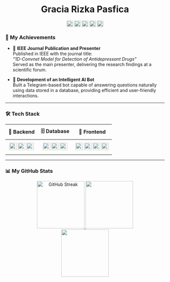 <p align="left"> <h1 align="center"> Gracia Rizka Pasfica </h1></p>
<p align="center">
  <a href="https://github.com/grpasfica" target="_blank"><img align="center" src="https://cdn.jsdelivr.net/npm/simple-icons@3.0.1/icons/github.svg" alt="Gracia Rizka Pasfica" height="20" width="20" /></a>
  <a href="https://www.linkedin.com/in/gracia-rizka-pasfica-a22247220/" target="_blank"><img align="center" src="https://cdn.jsdelivr.net/npm/simple-icons@3.0.1/icons/linkedin.svg" alt="Gracia Rizka Pasfica" height="20" width="20" /></a>
  <a href="https://www.instagram.com/graciarp_/" target="_blank"><img align="center" src="https://cdn.jsdelivr.net/npm/simple-icons@3.0.1/icons/instagram.svg" alt="Gracia Rizka Pasfica" height="20" width="20" /></a>
  <a href="https://independent.academia.edu/Pasfica" target="_blank"><img align="center" src="https://cdn.jsdelivr.net/npm/simple-icons@3.0.1/icons/academia.svg" alt="Gracia Rizka Pasfica" height="20" width="20" /></a>
  <a href="https://medium.com/@igraciasriska1262" target="_blank"><img align="center" src="https://cdn.jsdelivr.net/npm/simple-icons@3.0.1/icons/medium.svg" alt="Gracia Rizka Pasfica" height="20" width="20" /></a>
</p>

### 🎉 My Achievements

- 📜 **IEEE Journal Publication and Presenter**  
  Published in IEEE with the journal title:  
  *"1D-Convnet Model for Detection of Antidepressant Drugs"*  
  Served as the main presenter, delivering the research findings at a scientific forum.

- 🤖 **Development of an Intelligent AI Bot**  
  Built a Telegram-based bot capable of answering questions naturally using data stored in a database, providing efficient and user-friendly interactions.

---

### 🛠️ Tech Stack 
<div align="center">
  <table style="border-collapse: collapse; width: 100%;">
    <thead>
      <tr style="background-color: transparent;">
        <th style="padding: 10px;">🚀 Backend</th>
        <th style="padding: 10px;">🗄️ Database</th>
        <th style="padding: 10px;">🎨 Frontend</th>
      </tr>
    </thead>
    <tbody>
      <tr>
        <td style="padding: 10px; text-align: center;">
          <img src="https://img.shields.io/badge/-Python-3776AB?&logo=Python&logoColor=white" height="23">
          <img src="https://img.shields.io/badge/-Rust-000?&logo=Rust&logoColor=white" height="23">
          <img src="https://img.shields.io/badge/-C++-00599C?&logo=c%2b%2b&logoColor=white" height="23">
        </td>
        <td style="padding: 10px; text-align: center;">
          <img src="https://img.shields.io/badge/-MySQL-4479A1?&logo=MySQL&logoColor=white" height="23">
          <img src="https://img.shields.io/badge/-PostgreSQL-4169E1?&logo=PostgreSQL&logoColor=white" height="23">
          <img src="https://img.shields.io/badge/-SurrealDb-FF0040?&logo=SurrealDb&logoColor=white" height="23">
        </td>
        <td style="padding: 10px; text-align: center;">
          <img src="https://img.shields.io/badge/-HTML-E34F26?&logo=HTML5&logoColor=white" height="23">
          <img src="https://img.shields.io/badge/-CSS-1572B6?&logo=CSS3&logoColor=white" height="23">
          <img src="https://img.shields.io/badge/-Bootstrap-7952B3?&logo=Bootstrap&logoColor=white" height="23">
          <img src="https://img.shields.io/badge/-JavaScript-F7DF1E?&logo=JavaScript&logoColor=black" height="23">
        </td>
      </tr>
    </tbody>
  </table>
</div>

---
### 📊 My GitHub Stats
<div align="center">
<a href="https://github.com/DenverCoder1/github-readme-streak-stats">
  <img src="https://github-readme-streak-stats.herokuapp.com/?user=grpasfica&theme=dark" alt="GitHub Streak" height="150em"/>
</a>
<img src="https://github-readme-stats-git-master-gracia-rizka-s-projects.vercel.app/api/top-langs/?username=grpasfica&layout=compact&theme=dark" height="150em"/>
</div>
<div align="center">
<img src="https://github-readme-stats-git-master-gracia-rizka-s-projects.vercel.app/api?username=grpasfica&show_icons=true&theme=dark" height="150em">
</div>




